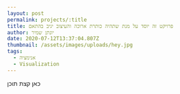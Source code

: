 ```yaml
---
layout: post
permalink: projects/:title
title: פרויקט זה יוסד על מנת שתהיה כותרת ארוכה והעיצוב יגיב בהתאם
author: יונתן שמיר
date: 2020-07-12T13:37:04.807Z
thumbnail: /assets/images/uploads/hey.jpg
tags:
  - אנימציה
  - Visualization
---
```

כאן קצת תוכן
